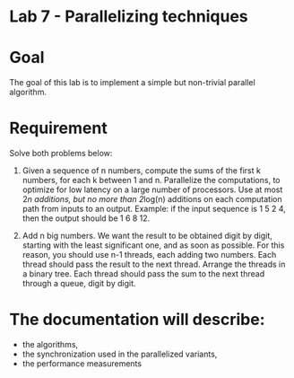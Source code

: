 # Lab 7 - Parallelizing techniques

# Goal
The goal of this lab is to implement a simple but non-trivial parallel algorithm.

# Requirement
Solve both problems below:

1. Given a sequence of n numbers, compute the sums of the first k numbers, for each k between 1 and n. Parallelize the computations, to optimize for low latency on a large number of processors. Use at most 2*n additions, but no more than 2*log(n) additions on each computation path from inputs to an output. Example: if the input sequence is 1 5 2 4, then the output should be 1 6 8 12.

2. Add n big numbers. We want the result to be obtained digit by digit, starting with the least significant one, and as soon as possible. For this reason, you should use n-1 threads, each adding two numbers. Each thread should pass the result to the next thread. Arrange the threads in a binary tree. Each thread should pass the sum to the next thread through a queue, digit by digit.

# The documentation will describe:
- the algorithms,
- the synchronization used in the parallelized variants,
- the performance measurements
